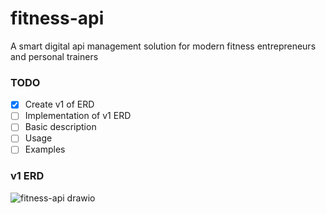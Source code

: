 # fitness-api

A smart digital api management solution for modern fitness entrepreneurs and personal trainers

### TODO
- [x] Create v1 of ERD
- [ ] Implementation of v1 ERD
- [ ] Basic description
- [ ] Usage
- [ ] Examples

### v1 ERD

![fitness-api drawio](https://user-images.githubusercontent.com/22980168/213450034-5e7e57e0-b11f-4c2b-817a-076217191572.png)
